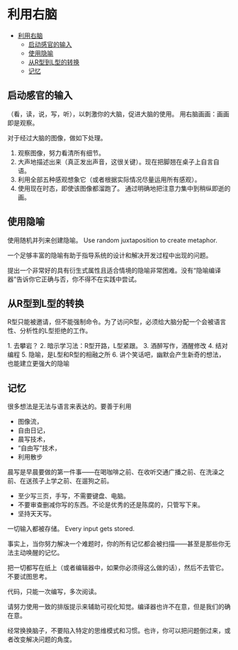 # 利用右脑

- [利用右脑](#利用右脑)
  - [启动感官的输入](#启动感官的输入)
  - [使用隐喻](#使用隐喻)
  - [从R型到L型的转换](#从r型到l型的转换)
  - [记忆](#记忆)

## 启动感官的输入

（看，读，说，写，听），以刺激你的大脑，促进大脑的使用。
用右脑画画：画画即是观察。

对于经过大脑的图像，做如下处理。

1. 观察图像，努力看清所有细节。
2. 大声地描述出来（真正发出声音，这很关键）。现在把脚翘在桌子上自言自语。
3. 利用全部五种感观想象它（或者根据实际情况尽量运用所有感观）。
4. 使用现在时态，即使该图像都溜跑了。 通过明确地把注意力集中到稍纵即逝的画。

## 使用隐喻

使用随机并列来创建隐喻。 Use random juxtaposition to create metaphor.

一个足够丰富的隐喻有助于指导系统的设计和解决开发过程中出现的问题。

提出一个非常好的具有衍生式属性且适合情境的隐喻非常困难。没有“隐喻编译器”告诉你它正确与否，你不得不在实践中尝试。

## 从R型到L型的转换

R型只能被邀请，但不能强制命令。为了访问R型，必须给大脑分配一个会被语言性、分析性的L型拒绝的工作。

1. 去攀岩？
2. 暗示学习法：R型开路，L型紧跟。
3. 酒醉写作，酒醒修改
4. 结对编程
5. 隐喻，是L型和R型的相融之所
6. 讲个笑话吧，幽默会产生新奇的想法，也能建立更强大的隐喻

## 记忆

很多想法是无法与语言来表达的。要善于利用

- 图像流，
- 自由日记，
- 晨写技术，
- “自由写”技术，
- 利用散步

晨写是早晨要做的第一件事——在喝咖啡之前、在收听交通广播之前、在洗澡之前、在送孩子上学之前、在遛狗之前。

- 至少写三页，手写，不需要键盘、电脑。
- 不要审查删减你写的东西。不论是优秀的还是陈腐的，只管写下来。
- 坚持天天写。

一切输入都被存储。 Every input gets stored.

事实上，当你努力解决一个难题时，你的所有记忆都会被扫描——甚至是那些你无法主动唤醒的记忆。

把一切都写在纸上（或者编辑器中，如果你必须得这么做的话），然后不去管它。不要试图思考。

代码，只能一次编写，多次阅读。

请努力使用一致的排版提示来辅助可视化知觉。编译器也许不在意，但是我们的确在意。

经常换换脑子，不要陷入特定的思维模式和习惯。也许，你可以把问题倒过来，或者改变解决问题的角度。
